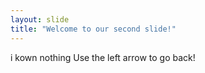 ```yaml
---
layout: slide
title: "Welcome to our second slide!"
---
```

i kown nothing
Use the left arrow to go back!
